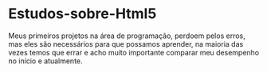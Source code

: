 # Estudos-sobre-Html5
Meus primeiros projetos na área de programação, perdoem pelos erros, mas eles são necessários para que possamos aprender, na maioria das vezes temos que errar e acho muito importante comparar meu desempenho no início e atualmente.

